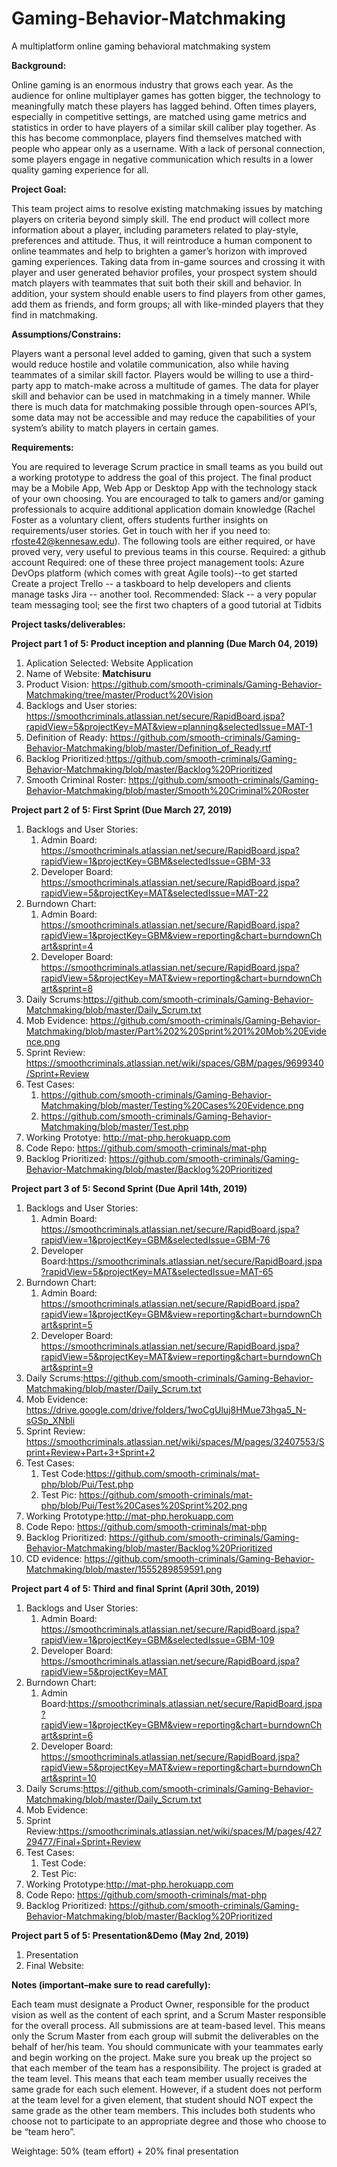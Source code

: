# Gaming-Behavior-Matchmaking
A multiplatform online gaming behavioral matchmaking system

 

**Background:**

Online gaming is an enormous industry that grows each year. As the audience for online multiplayer games has gotten bigger, the technology to meaningfully match these players has lagged behind. Often times players, especially in competitive settings, are matched using game metrics and statistics in order to have players of a similar skill caliber play together. As this has become commonplace, players find themselves matched with people who appear only as a username. With a lack of personal connection, some players engage in negative communication which results in a lower quality gaming experience for all.

 

**Project Goal:**

This team project aims to resolve existing matchmaking issues by matching players on criteria beyond simply skill. The end product will collect more information about a player, including parameters related to play-style, preferences and attitude. Thus, it will reintroduce a human component to online teammates and help to brighten a gamer’s horizon with improved gaming experiences. Taking data from in-game sources and crossing it with player and user generated behavior profiles, your prospect system should match players with teammates that suit both their skill and behavior. In addition, your system should enable users to find players from other games, add them as friends, and form groups; all with like-minded players that they find in matchmaking.

 

**Assumptions/Constrains:**

Players want a personal level added to gaming, given that such a system would reduce hostile and volatile communication, also while having teammates of a similar skill factor.
Players would be willing to use a third-party app to match-make across a multitude of games.
The data for player skill and behavior can be used in matchmaking in a timely manner.
While there is much data for matchmaking possible through open-sources API’s, some data may not be accessible and may reduce the capabilities of your system’s ability to match players in certain games.
 

**Requirements:**

You are required to leverage Scrum practice in small teams as you build out a working prototype to address the goal of this project.
The final product may be a Mobile App, Web App or Desktop App with the technology stack of your own choosing.
You are encouraged to talk to gamers and/or gaming professionals to acquire additional application domain knowledge (Rachel Foster as a voluntary client, offers students further insights on requirements/user stories. Get in touch with her if you need to: rfoste42@kennesaw.edu).
The following tools are either required, or have proved very, very useful to previous teams in this course.
Required: a github account 
Required: one of these three project management tools:
Azure DevOps platform (which comes with great Agile tools)--to get started Create a project 
Trello -- a taskboard to help developers and clients manage tasks 
Jira -- another tool.
Recommended: Slack -- a very popular team messaging tool; see the first two chapters of a good tutorial at Tidbits
 

**Project tasks/deliverables:**  

**Project part 1 of 5: Product inception and planning (Due March 04, 2019)**

1. Aplication Selected: Website Application
2. Name of Website: **Matchisuru**
3. Product Vision: https://github.com/smooth-criminals/Gaming-Behavior-Matchmaking/tree/master/Product%20Vision
4. Backlogs and User stories: https://smoothcriminals.atlassian.net/secure/RapidBoard.jspa?rapidView=5&projectKey=MAT&view=planning&selectedIssue=MAT-1
5. Definition of Ready: https://github.com/smooth-criminals/Gaming-Behavior-Matchmaking/blob/master/Definition_of_Ready.rtf
6. Backlog Prioritized:https://github.com/smooth-criminals/Gaming-Behavior-Matchmaking/blob/master/Backlog%20Prioritized
7. Smooth Criminal Roster: https://github.com/smooth-criminals/Gaming-Behavior-Matchmaking/blob/master/Smooth%20Criminal%20Roster

**Project part 2 of 5: First Sprint (Due March 27, 2019)**
1. Backlogs and User Stories:
   1. Admin Board: https://smoothcriminals.atlassian.net/secure/RapidBoard.jspa?rapidView=1&projectKey=GBM&selectedIssue=GBM-33
   2. Developer Board: https://smoothcriminals.atlassian.net/secure/RapidBoard.jspa?rapidView=5&projectKey=MAT&selectedIssue=MAT-22
2. Burndown Chart:
   1. Admin Board: https://smoothcriminals.atlassian.net/secure/RapidBoard.jspa?rapidView=1&projectKey=GBM&view=reporting&chart=burndownChart&sprint=4
   2. Developer Board: https://smoothcriminals.atlassian.net/secure/RapidBoard.jspa?rapidView=5&projectKey=MAT&view=reporting&chart=burndownChart&sprint=8
3. Daily Scrums:https://github.com/smooth-criminals/Gaming-Behavior-Matchmaking/blob/master/Daily_Scrum.txt
4. Mob Evidence: https://github.com/smooth-criminals/Gaming-Behavior-Matchmaking/blob/master/Part%202%20Sprint%201%20Mob%20Evidence.png
5. Sprint Review: https://smoothcriminals.atlassian.net/wiki/spaces/GBM/pages/9699340/Sprint+Review
6. Test Cases:
   1. https://github.com/smooth-criminals/Gaming-Behavior-Matchmaking/blob/master/Testing%20Cases%20Evidence.png
   2. https://github.com/smooth-criminals/Gaming-Behavior-Matchmaking/blob/master/Test.php
7. Working Prototye: http://mat-php.herokuapp.com
8. Code Repo: https://github.com/smooth-criminals/mat-php
9. Backlog Prioritized: https://github.com/smooth-criminals/Gaming-Behavior-Matchmaking/blob/master/Backlog%20Prioritized

**Project part 3 of 5: Second Sprint (Due April 14th, 2019)**
1. Backlogs and User Stories:
   1. Admin Board: https://smoothcriminals.atlassian.net/secure/RapidBoard.jspa?rapidView=1&projectKey=GBM&selectedIssue=GBM-76
   2. Developer Board:https://smoothcriminals.atlassian.net/secure/RapidBoard.jspa?rapidView=5&projectKey=MAT&selectedIssue=MAT-65
2. Burndown Chart: 
   1. Admin Board: https://smoothcriminals.atlassian.net/secure/RapidBoard.jspa?rapidView=1&projectKey=GBM&view=reporting&chart=burndownChart&sprint=5
   2. Developer Board: https://smoothcriminals.atlassian.net/secure/RapidBoard.jspa?rapidView=5&projectKey=MAT&view=reporting&chart=burndownChart&sprint=9
3. Daily Scrums:https://github.com/smooth-criminals/Gaming-Behavior-Matchmaking/blob/master/Daily_Scrum.txt
4. Mob Evidence: https://drive.google.com/drive/folders/1woCgUluj8HMue73hga5_N-sGSp_XNbli
5. Sprint Review: https://smoothcriminals.atlassian.net/wiki/spaces/M/pages/32407553/Sprint+Review+Part+3+Sprint+2
6. Test Cases:
   1. Test Code:https://github.com/smooth-criminals/mat-php/blob/Pui/Test.php
   2. Test Pic: https://github.com/smooth-criminals/mat-php/blob/Pui/Test%20Cases%20Sprint%202.png
7. Working Prototype:http://mat-php.herokuapp.com
8. Code Repo: https://github.com/smooth-criminals/mat-php
9. Backlog Prioritized: https://github.com/smooth-criminals/Gaming-Behavior-Matchmaking/blob/master/Backlog%20Prioritized
10. CD evidence: https://github.com/smooth-criminals/Gaming-Behavior-Matchmaking/blob/master/1555289859591.png

**Project part 4 of 5: Third and final Sprint (April 30th, 2019)**
1. Backlogs and User Stories:
   1. Admin Board: https://smoothcriminals.atlassian.net/secure/RapidBoard.jspa?rapidView=1&projectKey=GBM&selectedIssue=GBM-109
   2. Developer Board: https://smoothcriminals.atlassian.net/secure/RapidBoard.jspa?rapidView=5&projectKey=MAT
2. Burndown Chart: 
   1. Admin Board:https://smoothcriminals.atlassian.net/secure/RapidBoard.jspa?rapidView=1&projectKey=GBM&view=reporting&chart=burndownChart&sprint=6
   2. Developer Board: https://smoothcriminals.atlassian.net/secure/RapidBoard.jspa?rapidView=5&projectKey=MAT&view=reporting&chart=burndownChart&sprint=10
3. Daily Scrums:https://github.com/smooth-criminals/Gaming-Behavior-Matchmaking/blob/master/Daily_Scrum.txt
4. Mob Evidence: 
5. Sprint Review:https://smoothcriminals.atlassian.net/wiki/spaces/M/pages/42729477/Final+Sprint+Review
6. Test Cases:
   1. Test Code:
   2. Test Pic: 
7. Working Prototype:http://mat-php.herokuapp.com
8. Code Repo: https://github.com/smooth-criminals/mat-php
9. Backlog Prioritized: https://github.com/smooth-criminals/Gaming-Behavior-Matchmaking/blob/master/Backlog%20Prioritized

**Project part 5 of 5: Presentation&Demo (May 2nd, 2019)**
1. Presentation
2. Final Website: 

**Notes (important–make sure to read carefully):**

Each team must designate a Product Owner, responsible for the product vision as well as the content of each sprint, and a Scrum Master responsible for the overall process. All submissions are at team-based level. This means only the Scrum Master from each group will submit the deliverables on the behalf of her/his team. You should communicate with your teammates early and begin working on the project. Make sure you break up the project so that each member of the team has a responsibility. The project is graded at the team level. This means that each team member usually receives the same grade for each such element. However, if a student does not perform at the team level for a given element, that student should NOT expect the same grade as the other team members. This includes both students who choose not to participate to an appropriate degree and those who choose to be “team hero”.
 
Weightage: 50% (team effort) + 20% final presentation 
